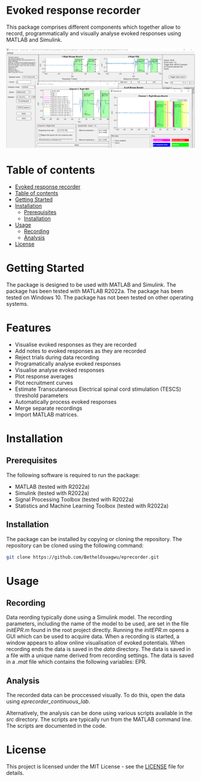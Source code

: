 # Evoked response recorder
This package comprises different components which together allow to record,  programmatically and visually analyse evoked responses using MATLAB and Simulink.

![Evoked response recorder]( ./art/screenshot.png)

# Table of contents
* [Evoked response recorder](#evoked-response-recorder)
* [Table of contents](#table-of-contents)
* [Getting Started](#getting-started)
* [Installation](#installation)
  * [Prerequisites](#prerequisites)
  * [Installation](#installation-1)
* [Usage](#usage)
    * [Recording](#recording)
    * [Analysis](#analysis)
* [License](#license)

# Getting Started
The package is designed to be used with MATLAB and Simulink. The package has been tested with MATLAB R2022a. The package has been tested on Windows 10. The package has not been tested on other operating systems.

# Features
- Visualise evoked responses as they are recorded
- Add notes to evoked responses as they are recorded
- Reject trials during data recording
- Programatically analyse evoked responses
- Visualise analyse evoked responses
- Plot response averages
- Plot recruitment curves
- Estimate Transcutaneous Electrical spinal cord stimulation (TESCS) threshold parameters
- Automatically process evoked responses
- Merge separate recordings
- Import MATLAB matrices.



# Installation
## Prerequisites
The following software is required to run the package:
* MATLAB (tested with R2022a)
* Simulink (tested with R2022a)
* Signal Processing Toolbox (tested with R2022a)
* Statistics and Machine Learning Toolbox (tested with R2022a)

## Installation
The package can be installed by copying or cloning the repository. The repository can be cloned using the following command:
```bash
git clone https://github.com/BethelOsuagwu/eprecorder.git
```

# Usage
## Recording
Data reording typically done using a Simulink model. The recording parameters, including the name of the model to be used, are set in the file *initEPR.m* found in the root project directly.  Running the *initEPR.m* opens a GUI which can be used to acquire data. When a recording is started, a window appears to allow online visualisation of evoked potentials. When recording ends the data is saved in the *data* directory. The data is saved in a file with a unique name derived from recording settings. The data is saved in a *.mat* file which contains the following variables: EPR.

## Analysis
The recorded data can be proccessed visually. To do this, open the data using  *eprecorder_continuous_lab*.

Alternatively, the analysis can be done using various scripts available in the *src* directory. The scripts are typically run from the MATLAB command line. The scripts are documented in the code. 

# License
This project is licensed under the MIT License - see the [LICENSE](LICENSE) file for details.

